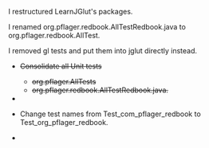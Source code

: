 I restructured LearnJGlut's packages.

I renamed org.pflager.redbook.AllTestRedbook.java to org.pflager.redbook.AllTest.

I removed gl tests and put them into jglut directly instead.

- ~~Consolidate all Unit tests~~
  - ~~org.pflager.AllTests~~
  - ~~org.pflager.redbook.AllTestRedbook.java.~~
- 

- Change test names from Test_com_pflager_redbook to Test_org_pflager_redbook.
- 